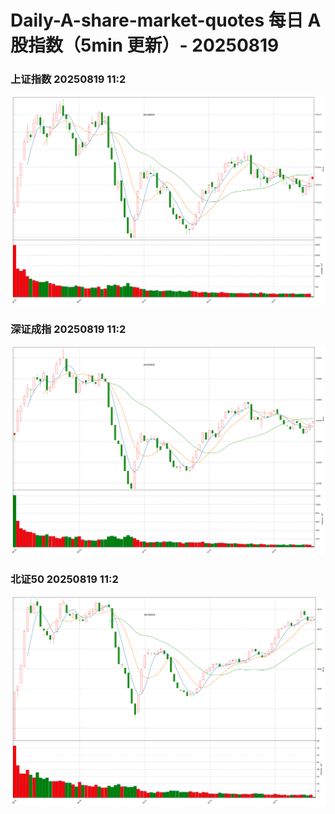 
# Daily-A-share-market-quotes 每日 A 股指数（5min 更新）- 20250819

### 上证指数 20250819 11:2
![](./fig/2025/8/20250819-sh000001.png)

### 深证成指 20250819 11:2
![](./fig/2025/8/20250819-sz399001.png)

### 北证50 20250819 11:2
![](./fig/2025/8/20250819-bj899050.png)
